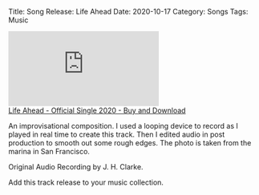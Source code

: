 Title: Song Release: Life Ahead
Date: 2020-10-17
Category: Songs
Tags: Music

<iframe max-width="100%" src="https://www.youtube.com/embed/9lpomrpX-HA" title="YouTube video player" frameborder="0" allow="accelerometer; autoplay; clipboard-write; encrypted-media; gyroscope; picture-in-picture" allowfullscreen></iframe>  
<br>
<a class="gumroad-button" href="https://gumroad.com/l/niJXT">Life Ahead - Official Single 2020 - Buy and Download</a>

An improvisational composition. I used a looping device to record as I played in real time to create this track.  Then I edited audio in post production to smooth out some rough edges.  The photo is taken from the marina in San Francisco.

Original Audio Recording by J. H. Clarke.

Add this track release to your music collection.


